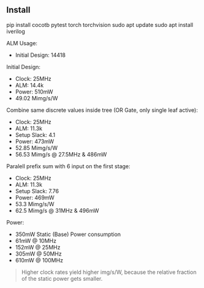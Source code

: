 ## Install

pip install cocotb pytest torch torchvision
sudo apt update
sudo apt install iverilog

ALM Usage:
- Initial Design: 14418

Initial Design:
- Clock: 25MHz
- ALM: 14.4k
- Power: 510mW
- 49.02 Mimg/s/W

Combine same discrete values inside tree (OR Gate, only single leaf active):
- Clock: 25MHz
- ALM: 11.3k
- Setup Slack: 4.1
- Power: 473mW
- 52.85 Mimg/s/W
- 56.53 Mimg/s @ 27.5MHz & 486mW

Paralell prefix sum with 6 input on the first stage:
- Clock: 25MHz
- ALM: 11.3k
- Setup Slack: 7.76
- Power: 469mW
- 53.3 Mimg/s/W
- 62.5 Mimg/s @ 31MHz & 496mW

Power:
- 350mW Static (Base) Power consumption
- 61mW @ 10MHz
- 152mW @ 25MHz
- 305mW @ 50MHz
- 610mW @ 100MHz

> Higher clock rates yield higher img/s/W, because the relative fraction of the static power gets smaller.
